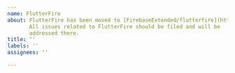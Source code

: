 ```yaml
---
name: FlutterFire
about: FlutterFire has been moved to [FirebaseExtended/flutterfire](https://github.com/FirebaseExtended/flutterfire).
       All issues related to FlutterFire should be filed and will be
       addressed there.
title: ''
labels: ''
assignees: ''

---
```


